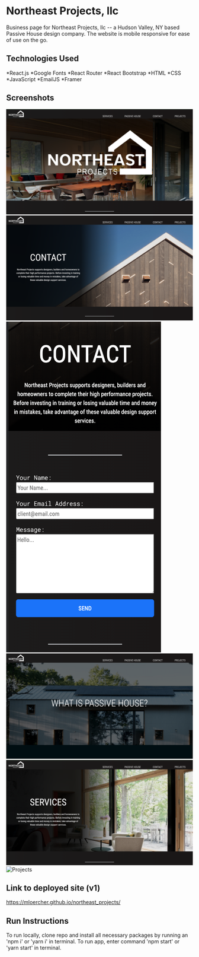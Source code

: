 # Northeast Projects, llc

Business page for Northeast Projects, llc -- a Hudson Valley, NY based Passive House design company. The website is mobile responsive for ease of use on the go. 

## Technologies Used


*React.js
*Google Fonts
*React Router
*React Bootstrap
*HTML
*CSS
*JavaScript
*EmailJS
*Framer 

## Screenshots

![Homescreen](src/assets/screenshots/updateNEHOME.png)
![Contact screen](src/assets/screenshots/NEupdateContact.png)
![Mobile View](src/assets/screenshots/NEmobileNew.png)
![What is Passive](src/assets/screenshots/NEupdatePassive.png)
![Services](src/assets/screenshots/NEupdateServices.png)
![Projects](src/assets/screenshots/NEupdateProj.png)


## Link to deployed site (v1)
https://mloercher.github.io/northeast_projects/

## Run Instructions

To run locally, clone repo and install all necessary packages by running an 'npm i' or 'yarn i' in terminal. To run app, enter command 'npm start' or 'yarn start' in terminal. 

